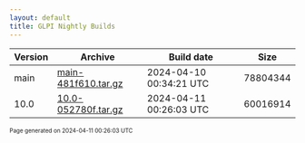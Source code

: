 ```yaml
---
layout: default
title: GLPI Nightly Builds
---
```


Version|Archive|Build date|Size
---|---|---|---
main|[main-481f610.tar.gz](main-481f610.tar.gz)|2024-04-10 00:34:21 UTC|78804344
10.0|[10.0-052780f.tar.gz](10.0-052780f.tar.gz)|2024-04-11 00:26:03 UTC|60016914

<font size="1">Page generated on 2024-04-11 00:26:03 UTC</font>
